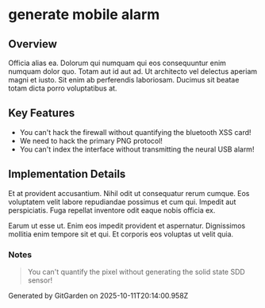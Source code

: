 # generate mobile alarm

## Overview
Officia alias ea. Dolorum qui numquam qui eos consequuntur enim numquam dolor quo. Totam aut id aut ad. Ut architecto vel delectus aperiam magni et iusto. Sit enim ab perferendis laboriosam. Ducimus sit beatae totam dicta porro voluptatibus at.

## Key Features
- You can't hack the firewall without quantifying the bluetooth XSS card!
- We need to hack the primary PNG protocol!
- You can't index the interface without transmitting the neural USB alarm!

## Implementation Details
Et at provident accusantium. Nihil odit ut consequatur rerum cumque. Eos voluptatem velit labore repudiandae possimus et cum qui. Impedit aut perspiciatis. Fuga repellat inventore odit eaque nobis officia ex.
 Earum ut esse ut. Enim eos impedit provident et aspernatur. Dignissimos mollitia enim tempore sit et qui. Et corporis eos voluptas ut velit quia.

### Notes
> You can't quantify the pixel without generating the solid state SDD sensor!

Generated by GitGarden on 2025-10-11T20:14:00.958Z